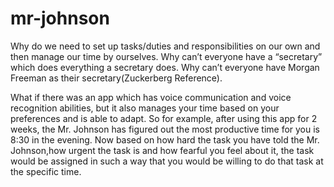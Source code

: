 # mr-johnson
Why do we need to set up tasks/duties and responsibilities on our own and then manage our time by ourselves. Why can’t everyone have a “secretary” which does everything a secretary does. Why can’t everyone have Morgan Freeman as their secretary(Zuckerberg Reference).

What if there was an app which has voice communication and voice recognition abilities, but it also manages your time based on your preferences and is able to adapt. 
So for example, after using this app for 2 weeks, the Mr. Johnson has figured out the most productive time for you is 8:30 in the evening. Now based on how hard the task you have told the Mr. Johnson,how urgent the task is and how fearful you feel about it, the task would be assigned in such a way that you would be willing to do that task at the specific time.
